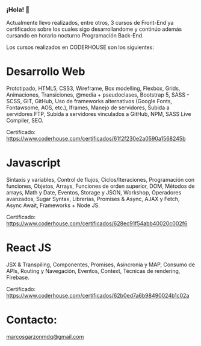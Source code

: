 ### ¡Hola! 👋

Actualmente llevo realizados, entre otros, 3 cursos de Front-End ya certificados sobre los cuales sigo desarrollandome y continúo además cursando en horario nocturno Programación Back-End.

Los cursos realizados en CODERHOUSE son los siguientes:

# Desarrollo Web

Prototipado, HTML5, CSS3, Wireframe, Box modelling, Flexbox, Grids, Animaciones, Transiciones, @media + pseudoclases, Bootstrap 5, SASS - SCSS, GIT, GitHub, Uso de frameworks alternativos (Google Fonts, Fontawsome, AOS, etc.), Iframes, Manejo de servidores, Subida a servidores FTP, Subida a servidores vinculados a GitHub, NPM, SASS Live Compiler, SEO.

Certificado:
https://www.coderhouse.com/certificados/61f2f230e2a0590a1568245b

# Javascript
Sintaxis y variables, Control de flujos, Ciclos/Iteraciones, Programación con funciones, Objetos, Arrays, Funciones de orden superior, DOM, Métodos de arrays, Math y Date, Eventos, Storage y JSON, Workshop, Operadores avanzados, Sugar Syntax, Librerías, Promises & Async, AJAX y Fetch, Async Await, Frameworks + Node JS.

Certificado:
https://www.coderhouse.com/certificados/628ec91f54abb40020c002f6

# React JS

JSX & Transpiling, Componentes, Promises, Asincronía y MAP, Consumo de APIs, Routing y Navegación, Eventos, Context, Técnicas de rendering, Firebase.

Certificado:
https://www.coderhouse.com/certificados/62b0ed7a6b98490024b1c02a

# Contacto:
marcosgarzonmdq@gmail.com
<!--
**marcosgarzon/marcosgarzon** is a ✨ _special_ ✨ repository because its `README.md` (this file) appears on your GitHub profile.

Here are some ideas to get you started:

- 🔭 I’m currently working on ...
- 🌱 I’m currently learning ...
- 👯 I’m looking to collaborate on ...
- 🤔 I’m looking for help with ...
- 💬 Ask me about ...
- 📫 How to reach me: ...
- 😄 Pronouns: ...
- ⚡ Fun fact: ...
-->
